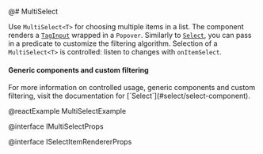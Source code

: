 @# MultiSelect

Use `MultiSelect<T>` for choosing multiple items in a list. The component renders a [`TagInput`](#core/components/tag-input) wrapped in a `Popover`. Similarly to [`Select`](#select/select-component), you can pass in a predicate to customize the filtering algorithm. Selection of a `MultiSelect<T>` is controlled: listen to changes with `onItemSelect`.

<div class="@ns-callout @ns-intent-primary @ns-icon-info-sign">
    <h4 class="@ns-heading">Generic components and custom filtering</h4>
    For more information on controlled usage, generic components and custom filtering, visit the documentation for [`Select<T>`](#select/select-component).
</div>

@reactExample MultiSelectExample

@interface IMultiSelectProps

@interface ISelectItemRendererProps
